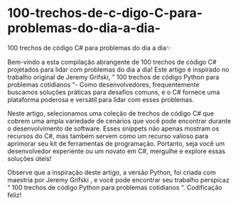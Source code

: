 # 100-trechos-de-c-digo-C-para-problemas-do-dia-a-dia-
100 trechos de código C# para problemas do dia a dia✨

Bem-vindo a esta compilação abrangente de 100 trechos de código C# projetados para lidar com problemas do dia a dia! Este artigo é inspirado no trabalho original de Jeremy Grifski, “ 100 trechos de código Python para problemas cotidianos “- Como desenvolvedores, frequentemente buscamos soluções práticas para desafios comuns, e o C# fornece uma plataforma poderosa e versátil para lidar com esses problemas.

Neste artigo, selecionamos uma coleção de trechos de código C# que cobrem uma ampla variedade de cenários que você pode encontrar durante o desenvolvimento de software. Esses snippets não apenas mostram os recursos do C#, mas também servem como um recurso valioso para aprimorar seu kit de ferramentas de programação. Portanto, seja você um desenvolvedor experiente ou um novato em C#, mergulhe e explore essas soluções úteis!

Observe que a inspiração deste artigo, a versão Python, foi criada com maestria por Jeremy Grifski , e você pode encontrar seu trabalho perspicaz “ 100 trechos de código Python para problemas cotidianos “. Codificação feliz!
